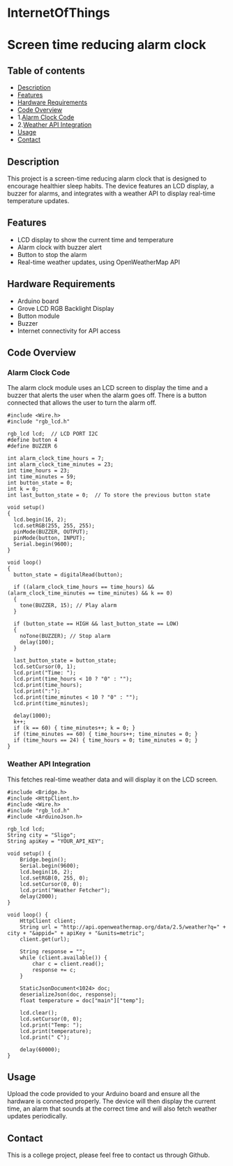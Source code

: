 # InternetOfThings
# Screen time reducing alarm clock
## Table of contents
* [Description](#Description)
* [Features](#Features)
* [Hardware Requirements](#Hardware-Requirements)
* [Code Overview](#Code-Overview)
* 1.[Alarm Clock Code](#Alarm-Clock-Code)
* 2.[Weather API Integration](#Weather-API-Integration)
* [Usage](#Usage)
* [Contact](#Contact)
  
## Description
This project is a screen-time reducing alarm clock that is designed to encourage healthier sleep habits. The device features an LCD display, a buzzer for alarms, and integrates with a weather API to display real-time temperature updates.
## Features
* LCD display to show the current time and temperature
* Alarm clock with buzzer alert
* Button to stop the alarm
* Real-time weather updates, using OpenWeatherMap API
## Hardware Requirements
* Arduino board
* Grove LCD RGB Backlight Display
* Button module
* Buzzer
* Internet connectivity for API access
## Code Overview
### Alarm Clock Code
The alarm clock module uses an LCD screen to display the time and a buzzer that alerts the user when the alarm goes off. There is a button connected that allows the user to turn the alarm off.
```
#include <Wire.h>
#include "rgb_lcd.h"

rgb_lcd lcd;  // LCD PORT I2C
#define button 4    
#define BUZZER 6  

int alarm_clock_time_hours = 7;
int alarm_clock_time_minutes = 23;
int time_hours = 23;
int time_minutes = 59;
int button_state = 0;  
int k = 0;
int last_button_state = 0;  // To store the previous button state

void setup()
{
  lcd.begin(16, 2);
  lcd.setRGB(255, 255, 255);
  pinMode(BUZZER, OUTPUT);
  pinMode(button, INPUT);
  Serial.begin(9600);
}

void loop()
{
  button_state = digitalRead(button);

  if ((alarm_clock_time_hours == time_hours) && (alarm_clock_time_minutes == time_minutes) && k == 0)
  {
    tone(BUZZER, 15); // Play alarm
  }

  if (button_state == HIGH && last_button_state == LOW)
  {
    noTone(BUZZER); // Stop alarm
    delay(100);
  }

  last_button_state = button_state;
  lcd.setCursor(0, 1);
  lcd.print("Time: ");  
  lcd.print(time_hours < 10 ? "0" : "");
  lcd.print(time_hours);  
  lcd.print(":");
  lcd.print(time_minutes < 10 ? "0" : "");
  lcd.print(time_minutes);

  delay(1000);
  k++;
  if (k == 60) { time_minutes++; k = 0; }
  if (time_minutes == 60) { time_hours++; time_minutes = 0; }
  if (time_hours == 24) { time_hours = 0; time_minutes = 0; }
}
```
### Weather API Integration
This fetches real-time weather data and will display it on the LCD screen.
```
#include <Bridge.h>
#include <HttpClient.h>
#include <Wire.h>
#include "rgb_lcd.h"
#include <ArduinoJson.h>

rgb_lcd lcd;
String city = "Sligo";
String apiKey = "YOUR_API_KEY";

void setup() {
    Bridge.begin();
    Serial.begin(9600);
    lcd.begin(16, 2);
    lcd.setRGB(0, 255, 0);
    lcd.setCursor(0, 0);
    lcd.print("Weather Fetcher");
    delay(2000);
}

void loop() {
    HttpClient client;
    String url = "http://api.openweathermap.org/data/2.5/weather?q=" + city + "&appid=" + apiKey + "&units=metric";
    client.get(url);

    String response = "";
    while (client.available()) {
        char c = client.read();
        response += c;
    }

    StaticJsonDocument<1024> doc;
    deserializeJson(doc, response);
    float temperature = doc["main"]["temp"];

    lcd.clear();
    lcd.setCursor(0, 0);
    lcd.print("Temp: ");
    lcd.print(temperature);
    lcd.print(" C");
    
    delay(60000);
}
```
## Usage
Upload the code provided to your Arduino board and ensure all the hardware is connected properly. The device will then display the current time, an alarm that sounds at the correct time and will also fetch weather updates periodically.
## Contact
This is a college project, please feel free to contact us through Github.
